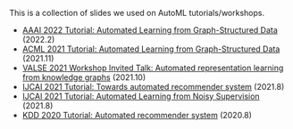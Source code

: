 This is a collection of slides we used on AutoML tutorials/workshops.

- [AAAI 2022 Tutorial: Automated Learning from Graph-Structured Data](https://quanmingyao.github.io/AutoML.github.io/aaai22-tutorial.html) (2022.2)
- [ACML 2021 Tutorial: Automated Learning from Graph-Structured Data](https://quanmingyao.github.io/AutoML.github.io/acml21-tutorial.html) (2021.11)
- [VALSE 2021 Workshop Invited Talk: Automated representation learning from knowledge graphs](https://github.com/AutoML-Research/AutoML-Tutorial/blob/master/Valse-2021-Talk/20211010-Valse.pdf) (2021.10)
- [IJCAI 2021 Tutorial: Towards automated recommender system](https://quanmingyao.github.io/AutoML.github.io/ijcai21-tutorial.html) (2021.8)
- [IJCAI 2021 Tutorial: Automated Learning from Noisy Supervision](https://wsl-workshop.github.io/ijcai2021tutorial/part4.pdf) (2021.8)
- [KDD 2020 Tutorial: Automated recommender system](https://sites.google.com/view/kdd20-marketplace-autorecsys/) (2020.8)
